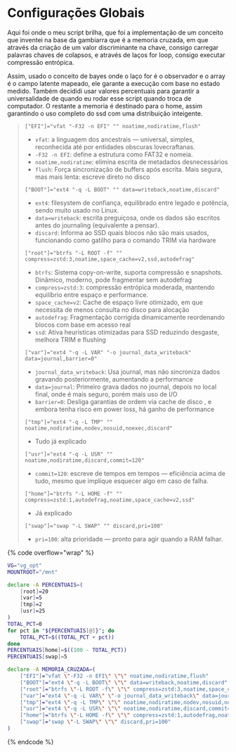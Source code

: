 # Configurações Globais

Aqui foi onde o meu script brilha, que foi a implementação de um conceito que inventei na base da gambiarra que é a memoria cruzada, em que através da criação de um valor discriminante na chave, consigo carregar palavras chaves de colapsos, e através de laços for loop, consigo executar compressão entrópica.

Assim, usado o conceito de bayes onde o laço for é o observador e o array é o campo latente mapeado, ele garante a execução com base no estado medido. Também decididi  usar valores percentuais para garantir a universalidade de quando eu rodar esse script quando troca de computador. O restante a memoria é destinado para o home, assim garantindo o uso completo do ssd com uma distribuição inteigente.

> `["EFI"]="vfat "-F32 -n EFI" "" noatime,nodiratime,flush"`
>
> * `vfat`: a linguagem dos ancestrais — universal, simples, reconhecida até por entidades obscuras lovecraftanas.
> * `-F32 -n EFI`: define a estrutura como FAT32 e nomeia.
> * `noatime,nodiratime`: elimina escrita de metadados desnecessários
> * `flush`: Força sincronização de buffers após escrita. Mais segura, mas mais lenta: escreve direto no disco
>
> `["BOOT"]="ext4 "-q -L BOOT" "" data=writeback,noatime,discard"`
>
> * `ext4`: filesystem de confiança, equilibrado entre legado e potência, sendo muito usado no Linux.
> * `data=writeback`: escrita preguiçosa, onde os dados são escritos antes do journaling (equivalente a pensar).
> * `discard`: Informa ao SSD quais blocos não são mais usados, funcionando como gatilho para o comando TRIM via hardware
>
> `["root"]="btrfs "-L ROOT -f" "" compress=zstd:3,noatime,space_cache=v2,ssd,autodefrag"`
>
> * `btrfs`: Sistema copy-on-write, suporta compressão e snapshots. Dinâmico, moderno, pode fragmentar sem autodefrag
> * `compress=zstd:3`: compressão entrópica moderada, mantendo equilíbrio entre espaço e performance.
> * `space_cache=v2`: Cache de espaço livre otimizado, em que necessita de menos consulta no disco para alocação
> * `autodefrag`: Fragmentação corrigida dinamicamente reordenando blocos com base em acesso real
> * `ssd`: Ativa heurísticas otimizadas para SSD reduzindo desgaste, melhora TRIM e flushing
>
> `["var"]="ext4 "-q -L VAR" "-o journal_data_writeback" data=journal,barrier=0"`&#x20;
>
> * `journal_data_writeback`: Usa journal, mas não sincroniza dados gravando posteriormente, aumentando a performance
> * `data=journal`: Primeiro grava dados no journal, depois no local final, onde é mais seguro, porém mais uso de I/O
> * `barrier=0`:  Desliga garantias de ordem via cache de disco , e embora tenha risco em power loss, há  ganho de performance
>
> `["tmp"]="ext4 "-q -L TMP" "" noatime,nodiratime,nodev,nosuid,noexec,discard"`
>
> * Tudo já explicado
>
> `["usr"]="ext4 "-q -L USR" "" noatime,nodiratime,discard,commit=120"`
>
> * `commit=120`: escreve de tempos em tempos — eficiência acima de tudo, mesmo que implique esquecer algo em caso de falha.
>
> `["home"]="btrfs "-L HOME -f" "" compress=zstd:1,autodefrag,noatime,space_cache=v2,ssd"`
>
> * Já explicado
>
> `["swap"]="swap "-L SWAP" "" discard,pri=100"`
>
> * `pri=100`: alta prioridade — pronto para agir quando a RAM falhar.

{% code overflow="wrap" %}
```bash
VG="vg_opt"
MOUNTROOT="/mnt"

declare -A PERCENTUAIS=(
    [root]=20
    [var]=5
    [tmp]=2
    [usr]=25
)
TOTAL_PCT=0
for pct in "${PERCENTUAIS[@]}"; do
    TOTAL_PCT=$((TOTAL_PCT + pct))
done
PERCENTUAIS[home]=$((100 - TOTAL_PCT))
PERCENTUAIS[swap]=5

declare -A MEMORIA_CRUZADA=(
    ["EFI"]="vfat \"-F32 -n EFI\" \"\" noatime,nodiratime,flush"
    ["BOOT"]="ext4 \"-q -L BOOT\" \"\" data=writeback,noatime,discard"
    ["root"]="btrfs \"-L ROOT -f\" \"\" compress=zstd:3,noatime,space_cache=v2,ssd,autodefrag"
    ["var"]="ext4 \"-q -L VAR\" \"-o journal_data_writeback\" data=journal,barrier=0"
    ["tmp"]="ext4 \"-q -L TMP\" \"\" noatime,nodiratime,nodev,nosuid,noexec,discard"
    ["usr"]="ext4 \"-q -L USR\" \"\" noatime,nodiratime,discard,commit=120"
    ["home"]="btrfs \"-L HOME -f\" \"\" compress=zstd:1,autodefrag,noatime,space_cache=v2,ssd"
    ["swap"]="swap \"-L SWAP\" \"\" discard,pri=100"
)
```
{% endcode %}



